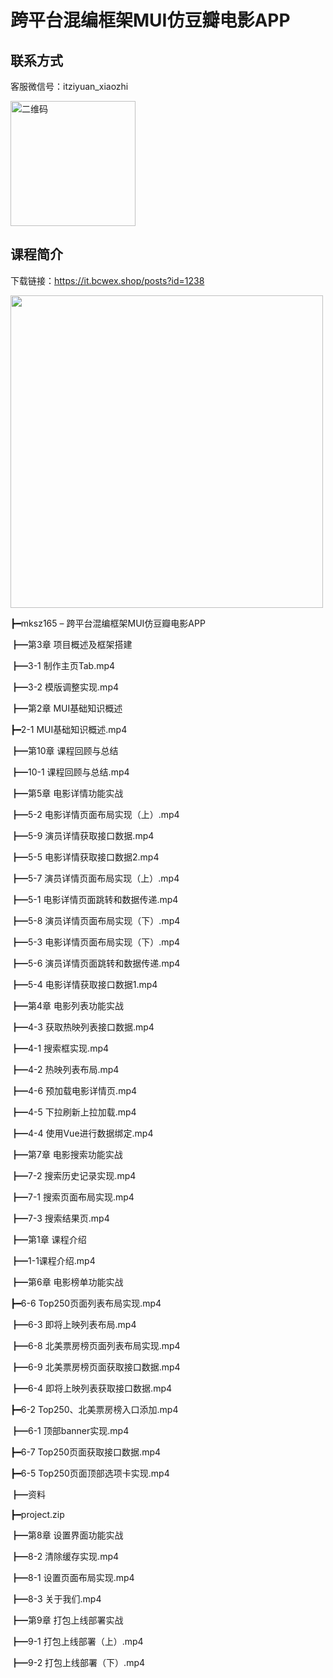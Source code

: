 # 跨平台混编框架MUI仿豆瓣电影APP

## 联系方式

客服微信号：itziyuan_xiaozhi

<img src="https://ziyuanyun.oss-cn-guangzhou.aliyuncs.com/common/20240614073449/666b82192834a.jpg" width="200" height="200" alt="二维码">

## 课程简介

下载链接：https://it.bcwex.shop/posts?id=1238

<img src="https://ziyuanyun.oss-cn-guangzhou.aliyuncs.com/yun/20240515153645/6644660d32954.jpg" width="500" alt="">

  ┣━mksz165 &#8211; 跨平台混编框架MUI仿豆瓣电影APP

 ┣━第3章 项目概述及框架搭建

 ┣━3-1 制作主页Tab.mp4

 ┣━3-2 模版调整实现.mp4

 ┣━第2章 MUI基础知识概述

 ┣━2-1 MUI基础知识概述.mp4

 ┣━第10章 课程回顾与总结

 ┣━10-1 课程回顾与总结.mp4

 ┣━第5章 电影详情功能实战

 ┣━5-2 电影详情页面布局实现（上）.mp4

 ┣━5-9 演员详情获取接口数据.mp4

 ┣━5-5 电影详情获取接口数据2.mp4

 ┣━5-7 演员详情页面布局实现（上）.mp4

 ┣━5-1 电影详情页面跳转和数据传递.mp4

 ┣━5-8 演员详情页面布局实现（下）.mp4

 ┣━5-3 电影详情页面布局实现（下）.mp4

 ┣━5-6 演员详情页面跳转和数据传递.mp4

 ┣━5-4 电影详情获取接口数据1.mp4

 ┣━第4章 电影列表功能实战

 ┣━4-3 获取热映列表接口数据.mp4

 ┣━4-1 搜索框实现.mp4

 ┣━4-2 热映列表布局.mp4

 ┣━4-6 预加载电影详情页.mp4

 ┣━4-5 下拉刷新上拉加载.mp4

 ┣━4-4 使用Vue进行数据绑定.mp4

 ┣━第7章 电影搜索功能实战

 ┣━7-2 搜索历史记录实现.mp4

 ┣━7-1 搜索页面布局实现.mp4

 ┣━7-3 搜索结果页.mp4

 ┣━第1章 课程介绍

 ┣━1-1课程介绍.mp4

 ┣━第6章 电影榜单功能实战

 ┣━6-6 Top250页面列表布局实现.mp4

 ┣━6-3 即将上映列表布局.mp4

 ┣━6-8 北美票房榜页面列表布局实现.mp4

 ┣━6-9 北美票房榜页面获取接口数据.mp4

 ┣━6-4 即将上映列表获取接口数据.mp4

 ┣━6-2 Top250、北美票房榜入口添加.mp4

 ┣━6-1 顶部banner实现.mp4

 ┣━6-7 Top250页面获取接口数据.mp4

 ┣━6-5 Top250页面顶部选项卡实现.mp4

 ┣━资料

 ┣━project.zip

 ┣━第8章 设置界面功能实战

 ┣━8-2 清除缓存实现.mp4

 ┣━8-1 设置页面布局实现.mp4

 ┣━8-3 关于我们.mp4

 ┣━第9章 打包上线部署实战

 ┣━9-1 打包上线部署（上）.mp4

 ┣━9-2 打包上线部署（下）.mp4

  